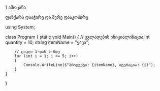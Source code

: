 1 ამოცანა 

ფანქარს დააჭირე და მერე დააკოპირე

using System;

class Program
{
    static void Main()
    {
        // ცვლადების ინიციალიზაცია
        int quantity = 10;
        string itemName = "ყავა";

        // ციკლი 1-დან 5-მდე
        for (int i = 1; i <= 5; i++)
        {
            Console.WriteLine($"პროდუქტი: {itemName}, იტერაცია: {i}");
        }
    }
}

